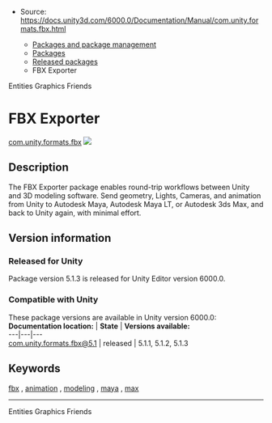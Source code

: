 * Source: https://docs.unity3d.com/6000.0/Documentation/Manual/com.unity.formats.fbx.html

  * [Packages and package management](https://docs.unity3d.com/6000.0/Documentation/Manual/PackagesList.html)
  * [Packages](https://docs.unity3d.com/6000.0/Documentation/Manual/Packages-all.html)
  * [Released packages](https://docs.unity3d.com/6000.0/Documentation/Manual/pack-safe.html)
  * FBX Exporter 


[](https://docs.unity3d.com/6000.0/Documentation/Manual/com.unity.entities.graphics.html)
Entities Graphics 
[](https://docs.unity3d.com/6000.0/Documentation/Manual/com.unity.services.friends.html)
Friends 
# FBX Exporter
[com.unity.formats.fbx](https://docs.unity3d.com/Packages/com.unity.formats.fbx@5.1/manual/index.html) ![](https://docs.unity3d.com/6000.0/Documentation/uploads/Main/iconRel.png)
## Description
The FBX Exporter package enables round-trip workflows between Unity and 3D modeling software. Send geometry, Lights, Cameras, and animation from Unity to Autodesk Maya, Autodesk Maya LT, or Autodesk 3ds Max, and back to Unity again, with minimal effort. 
## Version information
### Released for Unity
Package version 5.1.3 is released for Unity Editor version 6000.0.
### Compatible with Unity
These package versions are available in Unity version 6000.0:
**Documentation location:** | **State** | **Versions available:**  
---|---|---  
[com.unity.formats.fbx@5.1](https://docs.unity3d.com/Packages/com.unity.formats.fbx@5.1/manual/index.html) | released | 5.1.1, 5.1.2, 5.1.3  
## Keywords
[fbx](https://docs.unity3d.com/6000.0/Documentation/Manual/pack-keys.html#fbx) , [animation](https://docs.unity3d.com/6000.0/Documentation/Manual/pack-keys.html#animation) , [modeling](https://docs.unity3d.com/6000.0/Documentation/Manual/pack-keys.html#modeling) , [maya](https://docs.unity3d.com/6000.0/Documentation/Manual/pack-keys.html#maya) , [max](https://docs.unity3d.com/6000.0/Documentation/Manual/pack-keys.html#max)
* * *
[](https://docs.unity3d.com/6000.0/Documentation/Manual/com.unity.entities.graphics.html)
Entities Graphics 
[](https://docs.unity3d.com/6000.0/Documentation/Manual/com.unity.services.friends.html)
Friends 
